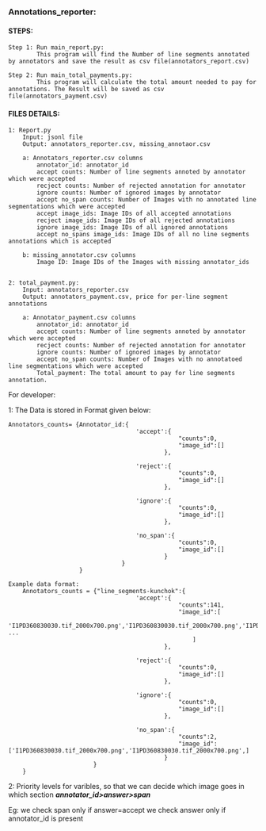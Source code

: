 ### Annotations_reporter:

#### STEPS:
    Step 1: Run main_report.py: 
            This program will find the Number of line segments annotated by annotators and save the result as csv file(annotators_report.csv)

    Step 2: Run main_total_payments.py:
            This program will calculate the total amount needed to pay for annotations. The Result will be saved as csv file(annotators_payment.csv)


#### FILES DETAILS:

    1: Report.py
        Input: jsonl file
        Output: annotators_reporter.csv, missing_annotaor.csv
        
        a: Annotators_reporter.csv columns
            annotator_id: annotator_id
            accept counts: Number of line segments annoted by annotator which were accepted
            recject counts: Number of rejected annotation for annotator
            ignore counts: Number of ignored images by annotator
            accept no_span counts: Number of Images with no annotated line segmentations which were accepted 
            accept image_ids: Image IDs of all accepted annotations
            recject image_ids: Image IDs of all rejected annotations
            ignore image_ids: Image IDs of all ignored annotations
            accept no_spans image_ids: Image IDs of all no line segments annotations which is accepted

        b: missing_annotator.csv columns
            Image ID: Image IDs of the Images with missing annotator_ids


    2: total_payment.py:
        Input: annotators_reporter.csv
        Output: annotators_payment.csv, price for per-line segment annotations

        a: Annotator_payment.csv columns
            annotator_id: annotator_id
            accept counts: Number of line segments annoted by annotator which were accepted
            recject counts: Number of rejected annotation for annotator
            ignore counts: Number of ignored images by annotator
            accept no_span counts: Number of Images with no annotatoed line segmentations which were accepted
            Total_payment: The total amount to pay for line segments annotation.






For developer:

1: The Data is stored in Format given below:

    Annotators_counts= {Annotator_id:{
                                        'accept':{
                                                    "counts":0,
                                                    "image_id":[]
                                                },

                                        'reject':{
                                                    "counts":0,
                                                    "image_id":[]
                                                },

                                        'ignore':{  
                                                    "counts":0,
                                                    "image_id":[]
                                                },

                                        'no_span':{ 
                                                    "counts":0,
                                                    "image_id":[]
                                                } 
                                    }
                        }
    
    Example data format:
        Annotators_counts = {"line_segments-kunchok":{
                                        'accept':{
                                                    "counts":141,
                                                    "image_id":[
                                                        'I1PD360830030.tif_2000x700.png','I1PD360830030.tif_2000x700.png','I1PD360830030.tif_2000x700.png','I1PD360830030.tif_2000x700.png','I1PD360830030.tif_2000x700.png','I1PD360830030.tif_2000x700.png','I1PD360830030.tif_2000x700.png','I1PD360830030.tif_2000x700.png','I1PD360830030.tif_2000x700.png', ...
                                                        ]
                                                },

                                        'reject':{
                                                    "counts":0,
                                                    "image_id":[]
                                                },

                                        'ignore':{  
                                                    "counts":0,
                                                    "image_id":[]
                                                },

                                        'no_span':{ 
                                                    "counts":2,
                                                    "image_id":['I1PD360830030.tif_2000x700.png','I1PD360830030.tif_2000x700.png',]
                                                } 
                            }
        }

2: Priority levels for varibles, so that we can decide which image goes in which section
***annotator_id>answer>span***

Eg:
    we check span only if answer=accept
    we check answer only if annotator_id is present
    
